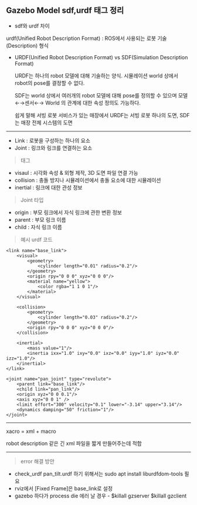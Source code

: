 ## Gazebo Model sdf,urdf 태그 정리

* sdf와 urdf 차이
 
urdf(Unified Robot Description Format) : ROS에서 사용되는 로봇 기술(Description) 형식 

* URDF(Unified Robot Description Format) vs SDF(Simulation Description Format)

    URDF는 하나의 robot 모델에 대해 기술하는 양식. 시뮬레이션 world 상에서 robot의 pose를 결정할 수 없다.

    SDF는 world 상에서 여러개의 robot 모델에 대해 pose를 정의할 수 있으며 모델←→센서←→ World 의 관계에 대한 속성 정의도 가능하다.

    쉽게 말해 서빙 로봇 서비스가 있는 매장에서 URDF는 서빙 로봇 하나의 도면, SDF는 매장 전체 시스템의 도면

---

* Link : 로봇을 구성하는 하나의 요소
* Joint : 링크와 링크를 연결하는 요소

>태그
* visaul : 시각화 속성 & 외형 제작, 3D 도면 파일 연결 가능
* collision : 충돌 방지나 시뮬레이션에서 충돌 요소에 대한 시뮬레이션
* inertial : 링크에 대한 관성 정보

>Joint 타입

* origin : 부모 링크에서 자식 링크에 관한 변환 정보
* parent : 부모 링크 이름
* child : 자식 링크 이름

>예시 urdf 코드
<p>
<?xml version="1.0"?>
<robot name="ex_urdf_pan_tilt">

    <link name="base_link">
        <visual>
            <geometry>
                <cylinder length="0.01" radius="0.2"/>
            </geometry>
            <origin rpy="0 0 0" xyz="0 0 0"/>
            <material name="yellow">
                <color rgba="1 1 0 1"/>
            </material>
        </visual>

        <collision>
            <geometry>
                <cylinder length="0.03" radius="0.2"/>
            </geometry>
            <origin rpy="0 0 0" xyz="0 0 0"/>
        </collision>

        <inertial>
            <mass value="1"/>
            <inertia ixx="1.0" ixy="0.0" ixz="0.0" iyy="1.0" iyz="0.0" izz="1.0"/>
        </inertial>
    </link>

    <joint name="pan_joint" type="revolute">
        <parent link="base_link"/>
        <child link="pan_link"/>
        <origin xyz="0 0 0.1"/>
        <axis xyz="0 0 1" />
        <limit effort="300" velocity="0.1" lower="-3.14" upper="3.14"/>
        <dynamics damping="50" friction="1"/>
    </joint>

    
</robot>
</p>

---

xacro = xml + macro

robot description 같은 긴 xml 파일을 짧게 만들어주는데 적합 


---



>error 해결 방안

* check_urdf pan_tilt.urdf 하기 위해서는 sudo apt install liburdfdom-tools 필요
* rviz에서 [Fixed Frame]은 base_link로 설정
* gazebo 하다가 process die 에러 날 경우 - $killall gzserver $killall gzclient 
 
